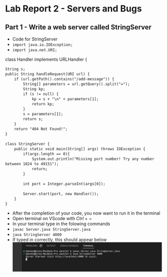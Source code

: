 # Lab Report 2 - Servers and Bugs
## Part 1 - Write a web server called StringServer
* Code for StringServer
* `import java.io.IOException;`
* `import java.net.URI;`

class Handler implements URLHandler {

    String s;
    public String handleRequest(URI url) {
        if (url.getPath().contains("/add-message")) {
            String[] parameters = url.getQuery().split("=");
            String kp;
            if (s != null) {
                kp = s + "\n" + parameters[1];
                return kp;
            }
            s = parameters[1];
            return s;
        }
        return "404 Not Found!";
    }

    class StringServer {
        public static void main(String[] args) throws IOException {
            if(args.length == 0){
                System.out.println("Missing port number! Try any number between 1024 to 49151");
                return;
            }
    
            int port = Integer.parseInt(args[0]);
    
            Server.start(port, new Handler());
        }
    }
* After the completion of your code, you now want to run it in the terminal
* Open terminal on VScode with *Ctrl* + *~*  
* In your terminal type in the folowing commands
* `javac Server.java StringServer.java`
* `java StringServer 4000`
* If typed in correctly, this should appear below
![image](java.png)
